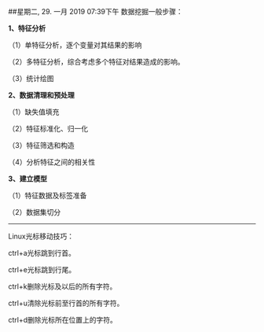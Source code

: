 ##星期二, 29. 一月 2019 07:39下午 
数据挖掘一般步骤：

**1、特征分析**

（1）单特征分析，逐个变量对其结果的影响

（2）多特征分析，综合考虑多个特征对结果造成的影响。

（3）统计绘图

**2、数据清理和预处理**

（1）缺失值填充

（2）特征标准化、归一化

（3）特征筛选和构造

（4）分析特征之间的相关性

**3、建立模型**

（1）特征数据及标签准备

（2）数据集切分

------

Linux光标移动技巧：

ctrl+a光标跳到行首。

ctrl+e光标跳到行尾。

ctrl+k删除光标及以后的所有字符。

ctrl+u清除光标前至行首的所有字符。

ctrl+d删除光标所在位置上的字符。



